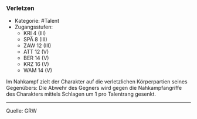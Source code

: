 ### Verletzen

- Kategorie: #Talent
- Zugangsstufen:
  - KRI 4 (III)
  - SPÄ 8 (III)
  - ZAW 12 (III)
  - ATT 12 (V)
  - BER 14 (V)
  - KRZ 16 (V)
  - WAM 14 (V)

Im Nahkampf zielt der Charakter auf die verletzlichen Körperpartien seines Gegenübers: Die Abwehr des Gegners wird gegen die Nahkampfangriffe des Charakters mittels Schlagen um 1 pro Talentrang gesenkt.

---

Quelle: GRW
